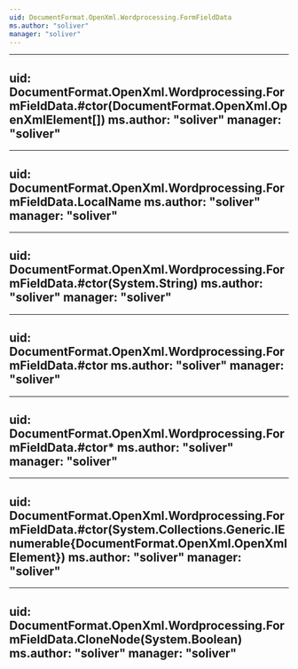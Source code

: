 ```yaml
---
uid: DocumentFormat.OpenXml.Wordprocessing.FormFieldData
ms.author: "soliver"
manager: "soliver"
---
```


---
uid: DocumentFormat.OpenXml.Wordprocessing.FormFieldData.#ctor(DocumentFormat.OpenXml.OpenXmlElement[])
ms.author: "soliver"
manager: "soliver"
---

---
uid: DocumentFormat.OpenXml.Wordprocessing.FormFieldData.LocalName
ms.author: "soliver"
manager: "soliver"
---

---
uid: DocumentFormat.OpenXml.Wordprocessing.FormFieldData.#ctor(System.String)
ms.author: "soliver"
manager: "soliver"
---

---
uid: DocumentFormat.OpenXml.Wordprocessing.FormFieldData.#ctor
ms.author: "soliver"
manager: "soliver"
---

---
uid: DocumentFormat.OpenXml.Wordprocessing.FormFieldData.#ctor*
ms.author: "soliver"
manager: "soliver"
---

---
uid: DocumentFormat.OpenXml.Wordprocessing.FormFieldData.#ctor(System.Collections.Generic.IEnumerable{DocumentFormat.OpenXml.OpenXmlElement})
ms.author: "soliver"
manager: "soliver"
---

---
uid: DocumentFormat.OpenXml.Wordprocessing.FormFieldData.CloneNode(System.Boolean)
ms.author: "soliver"
manager: "soliver"
---
